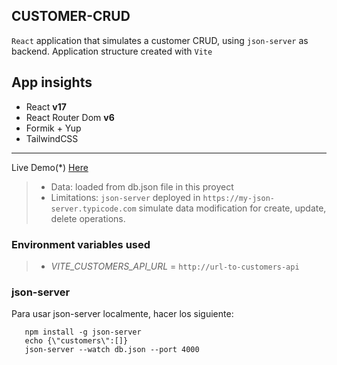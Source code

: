 ## CUSTOMER-CRUD

`React` application that simulates a customer CRUD, using `json-server` as backend. Application structure created with `Vite`

## App insights

* React **v17**
* React Router Dom **v6**
* Formik + Yup
* TailwindCSS


---
Live Demo(*) [Here](https://dmeritano-customers-crud.netlify.app)

> * Data: loaded from db.json file in this proyect
> * Limitations: `json-server` deployed in `https://my-json-server.typicode.com` simulate data modification for create, update, delete operations. 

### Environment variables used
> * *VITE_CUSTOMERS_API_URL* = `http://url-to-customers-api`


### json-server 

Para usar json-server localmente, hacer los siguiente:

```properties
   npm install -g json-server
   echo {\"customers\":[]}
   json-server --watch db.json --port 4000
```


